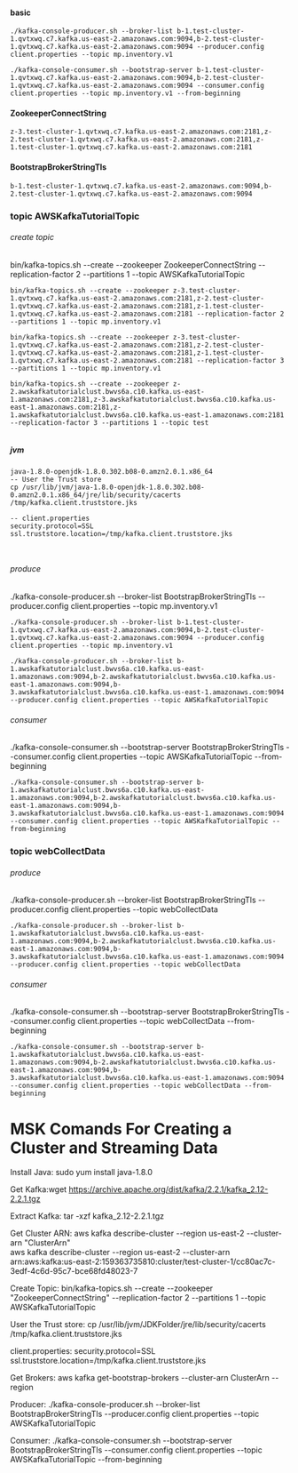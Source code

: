 
#### basic 
```
./kafka-console-producer.sh --broker-list b-1.test-cluster-1.qvtxwq.c7.kafka.us-east-2.amazonaws.com:9094,b-2.test-cluster-1.qvtxwq.c7.kafka.us-east-2.amazonaws.com:9094 --producer.config client.properties --topic mp.inventory.v1

./kafka-console-consumer.sh --bootstrap-server b-1.test-cluster-1.qvtxwq.c7.kafka.us-east-2.amazonaws.com:9094,b-2.test-cluster-1.qvtxwq.c7.kafka.us-east-2.amazonaws.com:9094 --consumer.config client.properties --topic mp.inventory.v1 --from-beginning

```





#### ZookeeperConnectString
```
z-3.test-cluster-1.qvtxwq.c7.kafka.us-east-2.amazonaws.com:2181,z-2.test-cluster-1.qvtxwq.c7.kafka.us-east-2.amazonaws.com:2181,z-1.test-cluster-1.qvtxwq.c7.kafka.us-east-2.amazonaws.com:2181
```

#### BootstrapBrokerStringTls
```
b-1.test-cluster-1.qvtxwq.c7.kafka.us-east-2.amazonaws.com:9094,b-2.test-cluster-1.qvtxwq.c7.kafka.us-east-2.amazonaws.com:9094
```

### topic AWSKafkaTutorialTopic

###### create topic
bin/kafka-topics.sh --create --zookeeper ZookeeperConnectString --replication-factor 2 --partitions 1 --topic AWSKafkaTutorialTopic

```
bin/kafka-topics.sh --create --zookeeper z-3.test-cluster-1.qvtxwq.c7.kafka.us-east-2.amazonaws.com:2181,z-2.test-cluster-1.qvtxwq.c7.kafka.us-east-2.amazonaws.com:2181,z-1.test-cluster-1.qvtxwq.c7.kafka.us-east-2.amazonaws.com:2181 --replication-factor 2 --partitions 1 --topic mp.inventory.v1

bin/kafka-topics.sh --create --zookeeper z-3.test-cluster-1.qvtxwq.c7.kafka.us-east-2.amazonaws.com:2181,z-2.test-cluster-1.qvtxwq.c7.kafka.us-east-2.amazonaws.com:2181,z-1.test-cluster-1.qvtxwq.c7.kafka.us-east-2.amazonaws.com:2181 --replication-factor 3 --partitions 1 --topic mp.inventory.v1

bin/kafka-topics.sh --create --zookeeper z-2.awskafkatutorialclust.bwvs6a.c10.kafka.us-east-1.amazonaws.com:2181,z-3.awskafkatutorialclust.bwvs6a.c10.kafka.us-east-1.amazonaws.com:2181,z-1.awskafkatutorialclust.bwvs6a.c10.kafka.us-east-1.amazonaws.com:2181 --replication-factor 3 --partitions 1 --topic test


```

##### jvm
```
java-1.8.0-openjdk-1.8.0.302.b08-0.amzn2.0.1.x86_64
-- User the Trust store 
cp /usr/lib/jvm/java-1.8.0-openjdk-1.8.0.302.b08-0.amzn2.0.1.x86_64/jre/lib/security/cacerts /tmp/kafka.client.truststore.jks

-- client.properties
security.protocol=SSL 
ssl.truststore.location=/tmp/kafka.client.truststore.jks



```


###### produce
./kafka-console-producer.sh --broker-list BootstrapBrokerStringTls --producer.config client.properties --topic mp.inventory.v1

```
./kafka-console-producer.sh --broker-list b-1.test-cluster-1.qvtxwq.c7.kafka.us-east-2.amazonaws.com:9094,b-2.test-cluster-1.qvtxwq.c7.kafka.us-east-2.amazonaws.com:9094 --producer.config client.properties --topic mp.inventory.v1

./kafka-console-producer.sh --broker-list b-1.awskafkatutorialclust.bwvs6a.c10.kafka.us-east-1.amazonaws.com:9094,b-2.awskafkatutorialclust.bwvs6a.c10.kafka.us-east-1.amazonaws.com:9094,b-3.awskafkatutorialclust.bwvs6a.c10.kafka.us-east-1.amazonaws.com:9094 --producer.config client.properties --topic AWSKafkaTutorialTopic
```

###### consumer
./kafka-console-consumer.sh --bootstrap-server BootstrapBrokerStringTls --consumer.config client.properties --topic AWSKafkaTutorialTopic --from-beginning
```
./kafka-console-consumer.sh --bootstrap-server b-1.awskafkatutorialclust.bwvs6a.c10.kafka.us-east-1.amazonaws.com:9094,b-2.awskafkatutorialclust.bwvs6a.c10.kafka.us-east-1.amazonaws.com:9094,b-3.awskafkatutorialclust.bwvs6a.c10.kafka.us-east-1.amazonaws.com:9094 --consumer.config client.properties --topic AWSKafkaTutorialTopic --from-beginning
```

### topic webCollectData
###### produce
./kafka-console-producer.sh --broker-list BootstrapBrokerStringTls --producer.config client.properties --topic webCollectData

```
./kafka-console-producer.sh --broker-list b-1.awskafkatutorialclust.bwvs6a.c10.kafka.us-east-1.amazonaws.com:9094,b-2.awskafkatutorialclust.bwvs6a.c10.kafka.us-east-1.amazonaws.com:9094,b-3.awskafkatutorialclust.bwvs6a.c10.kafka.us-east-1.amazonaws.com:9094 --producer.config client.properties --topic webCollectData
```

###### consumer
./kafka-console-consumer.sh --bootstrap-server BootstrapBrokerStringTls --consumer.config client.properties --topic webCollectData --from-beginning
```
./kafka-console-consumer.sh --bootstrap-server b-1.awskafkatutorialclust.bwvs6a.c10.kafka.us-east-1.amazonaws.com:9094,b-2.awskafkatutorialclust.bwvs6a.c10.kafka.us-east-1.amazonaws.com:9094,b-3.awskafkatutorialclust.bwvs6a.c10.kafka.us-east-1.amazonaws.com:9094 --consumer.config client.properties --topic webCollectData --from-beginning
```


# MSK Comands For Creating a Cluster and Streaming Data

Install Java:
sudo yum install java-1.8.0

Get Kafka:wget https://archive.apache.org/dist/kafka/2.2.1/kafka_2.12-2.2.1.tgz

Extract Kafka:
tar -xzf kafka_2.12-2.2.1.tgz

Get Cluster ARN:
aws kafka describe-cluster --region us-east-2 --cluster-arn "ClusterArn"  
aws kafka describe-cluster --region us-east-2 --cluster-arn arn:aws:kafka:us-east-2:159363735810:cluster/test-cluster-1/cc80ac7c-3edf-4c6d-95c7-bce68fd48023-7 

Create Topic:
bin/kafka-topics.sh --create --zookeeper "ZookeeperConnectString" --replication-factor 2 --partitions 1 --topic AWSKafkaTutorialTopic

User the Trust store:
cp /usr/lib/jvm/JDKFolder/jre/lib/security/cacerts /tmp/kafka.client.truststore.jks

client.properties:
security.protocol=SSL
ssl.truststore.location=/tmp/kafka.client.truststore.jks

Get Brokers:
aws kafka get-bootstrap-brokers --cluster-arn ClusterArn --region

Producer:
./kafka-console-producer.sh --broker-list BootstrapBrokerStringTls --producer.config client.properties --topic AWSKafkaTutorialTopic

Consumer:
./kafka-console-consumer.sh --bootstrap-server BootstrapBrokerStringTls --consumer.config client.properties --topic AWSKafkaTutorialTopic --from-beginning

